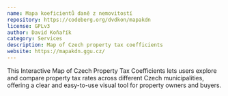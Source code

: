 ```yaml
---
name: Mapa koeficientů daně z nemovitostí
repository: https://codeberg.org/dvdkon/mapakdn
license: GPLv3
author: David Koňařík
category: Services
description: Map of Czech property tax coefficients
website: https://mapakdn.ggu.cz/
---
```


This Interactive Map of Czech Property Tax Coefficients lets users explore and
compare property tax rates across different Czech municipalities,
offering a clear and easy-to-use visual tool for property owners and buyers.
